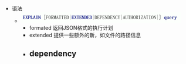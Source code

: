 - 语法
	- ![image.png](../assets/image_1645950701373_0.png)
		- formated 返回JSON格式的执行计划
		- extended 提供一些额外的新，如文件的路径信息
		- dependency
			-